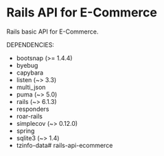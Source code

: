 # Rails API for E-Commerce

Rails basic API for E-Commerce.

DEPENDENCIES:

* bootsnap (>= 1.4.4)
* byebug
* capybara
* listen (~> 3.3)
* multi_json
* puma (~> 5.0)
* rails (~> 6.1.3)
* responders
* roar-rails
* simplecov (~> 0.12.0)
* spring
* sqlite3 (~> 1.4)
* tzinfo-data# rails-api-ecommerce

